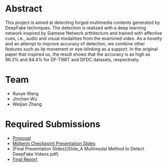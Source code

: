 # Abstract

This project is aimed at detecting forged multimedia contents generated by DeepFake techniques. The detection is realized with a deep learning network inspired by Siamese Network arthitecture and trained with affective cues, i.e., audio and visual modalities from the examined video. As a novelty and an attempt to improve accuracy of detection, we combine other features such as lip movement or eye-blinking as a support. In the original paper that inspired us, the result shows that the accuracy is as high as 96.3% and 84.4% for DF-TIMIT and DFDC datasets, respectively.


# Team

* Ruoye Wang
* Jinchen Wu
* Weijian Zhang

# Required Submissions

* [Proposal](proposal)
* [Midterm Checkpoint Presentation Slides](http://)
* [Final Presentation Slides](Slide_A Multimodal Method to Detect DeepFake Videos.pdf)
* [Final Report](report)
